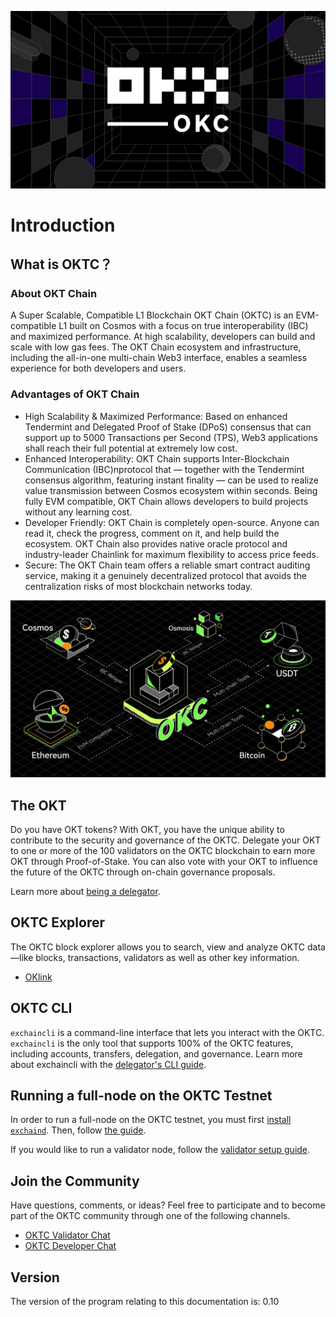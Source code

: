 
![Welcome to the OKTC](./img/oktc2022poster.png)

# Introduction

## What is OKTC？

### About OKT Chain
A Super Scalable, Compatible L1 Blockchain OKT Chain (OKTC) is an EVM-compatible L1 built on Cosmos with a focus on true interoperability (IBC) and maximized performance. At high scalability, developers can build and scale with low gas fees. The OKT Chain ecosystem and infrastructure, including the all-in-one multi-chain Web3 interface, enables a seamless experience for both developers and users.

### Advantages of OKT Chain
- High Scalability & Maximized Performance: Based on enhanced Tendermint and Delegated Proof of Stake (DPoS) consensus that can support up to 5000 Transactions per Second (TPS), Web3 applications shall reach their full potential at extremely low cost.
- Enhanced Interoperability: OKT Chain supports Inter-Blockchain Communication (IBC)nprotocol that — together with the Tendermint consensus algorithm, featuring instant finality — can be used to realize value transmission between Cosmos ecosystem within seconds. Being fully EVM compatible, OKT Chain allows developers to build projects without any learning cost.
- Developer Friendly: OKT Chain is completely open-source. Anyone can read it, check the progress, comment on it, and help build the ecosystem. OKT Chain also provides native oracle protocol and industry-leader Chainlink for maximum flexibility to access price feeds.
- Secure: The OKT Chain team offers a reliable smart contract auditing service, making it a genuinely decentralized protocol that avoids the centralization risks of most blockchain networks today.

![OKTC multichain framework](./img/oktc2022ibc.png)


## The OKT

Do you have OKT tokens? With OKT, you have the unique ability to contribute to the security and governance of the OKTC. Delegate your OKT to one or more of the 100 validators on the OKTC blockchain to earn more OKT through Proof-of-Stake. You can also vote with your OKT to influence the future of the OKTC through on-chain governance proposals.

Learn more about [being a delegator](./delegators/delegators-faq.html).



## OKTC Explorer

The OKTC block explorer allows you to search, view and analyze OKTC data—like blocks, transactions, validators as well as other key information.

* [OKlink](https://www.oklink.com)


## OKTC CLI

`exchaincli` is a command-line interface that lets you interact with the OKTC. `exchaincli` is the only tool that supports 100% of the OKTC features, including accounts, transfers, delegation, and governance. Learn more about exchaincli with the [delegator's CLI guide](./delegators/delegators-guide-cli.html).


## Running a full-node on the OKTC Testnet

In order to run a full-node on the OKTC testnet, you must first [install `exchaind`](./getting-start/install-oktc.html). Then, follow [the guide](./getting-start/install-oktc.html).

If you would like to run a validator node, follow the [validator setup guide](./validators/validators-guide-cli.html).

## Join the Community

Have questions, comments, or ideas? Feel free to participate and to become part of the OKTC community through one of the following channels.

* [OKTC Validator Chat](https://t.me/joinchat/HuUCNktBLftzEY1fZPStkw)
* [OKTC Developer Chat](https://t.me/oktchaintech)

## Version

The version of the program relating to this documentation is: 0.10


